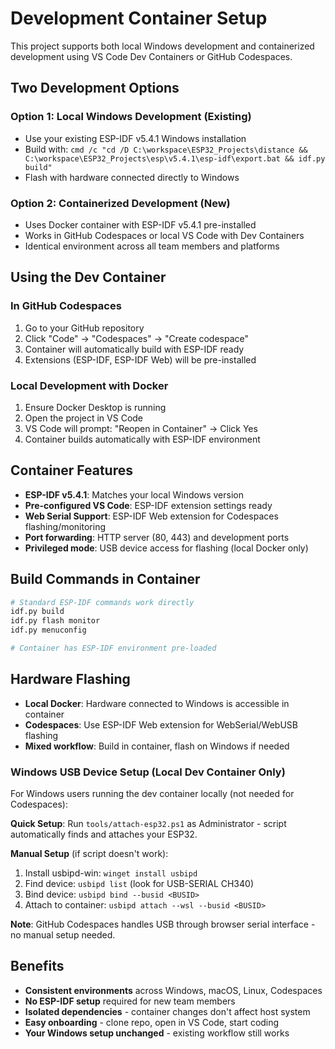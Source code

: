# Development Container Setup

This project supports both local Windows development and containerized development using VS Code Dev Containers or GitHub Codespaces.

## Two Development Options

### Option 1: Local Windows Development (Existing)
- Use your existing ESP-IDF v5.4.1 Windows installation
- Build with: `cmd /c "cd /D C:\workspace\ESP32_Projects\distance && C:\workspace\ESP32_Projects\esp\v5.4.1\esp-idf\export.bat && idf.py build"`
- Flash with hardware connected directly to Windows

### Option 2: Containerized Development (New)
- Uses Docker container with ESP-IDF v5.4.1 pre-installed  
- Works in GitHub Codespaces or local VS Code with Dev Containers
- Identical environment across all team members and platforms

## Using the Dev Container

### In GitHub Codespaces
1. Go to your GitHub repository
2. Click "Code" → "Codespaces" → "Create codespace"
3. Container will automatically build with ESP-IDF ready
4. Extensions (ESP-IDF, ESP-IDF Web) will be pre-installed

### Local Development with Docker
1. Ensure Docker Desktop is running
2. Open the project in VS Code
3. VS Code will prompt: "Reopen in Container" → Click Yes
4. Container builds automatically with ESP-IDF environment

## Container Features

- **ESP-IDF v5.4.1**: Matches your local Windows version
- **Pre-configured VS Code**: ESP-IDF extension settings ready
- **Web Serial Support**: ESP-IDF Web extension for Codespaces flashing/monitoring  
- **Port forwarding**: HTTP server (80, 443) and development ports
- **Privileged mode**: USB device access for flashing (local Docker only)

## Build Commands in Container

```bash
# Standard ESP-IDF commands work directly
idf.py build
idf.py flash monitor
idf.py menuconfig

# Container has ESP-IDF environment pre-loaded
```

## Hardware Flashing

- **Local Docker**: Hardware connected to Windows is accessible in container
- **Codespaces**: Use ESP-IDF Web extension for WebSerial/WebUSB flashing
- **Mixed workflow**: Build in container, flash on Windows if needed

### Windows USB Device Setup (Local Dev Container Only)

For Windows users running the dev container locally (not needed for Codespaces):

**Quick Setup**: Run `tools/attach-esp32.ps1` as Administrator - script automatically finds and attaches your ESP32.

**Manual Setup** (if script doesn't work):
1. Install usbipd-win: `winget install usbipd`
2. Find device: `usbipd list` (look for USB-SERIAL CH340)
3. Bind device: `usbipd bind --busid <BUSID>`
4. Attach to container: `usbipd attach --wsl --busid <BUSID>`

**Note**: GitHub Codespaces handles USB through browser serial interface - no manual setup needed.

## Benefits

- **Consistent environments** across Windows, macOS, Linux, Codespaces
- **No ESP-IDF setup** required for new team members
- **Isolated dependencies** - container changes don't affect host system
- **Easy onboarding** - clone repo, open in VS Code, start coding
- **Your Windows setup unchanged** - existing workflow still works
